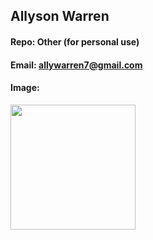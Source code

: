 ## Allyson Warren
#### Repo: Other (for personal use)
#### Email: allywarren7@gmail.com
#### Image:
<!--- my image was huge and I couldn't figure out how to downsize it with markdown
      so I am using HTML --->
<img src="https://i.imgur.com/xoRvMvY.png" width="200" />
